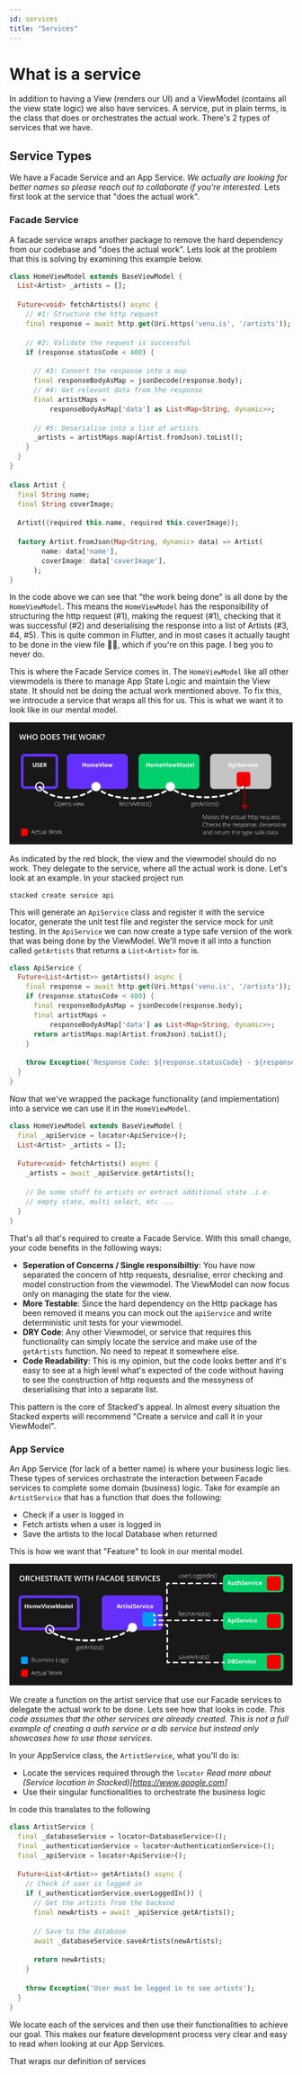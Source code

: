 ```yaml
---
id: services
title: "Services"
---
```


# What is a service

In addition to having a View (renders our UI) and a ViewModel (contains all the view state logic) we also have services. A service, put in plain terms, is the class that does or orchestrates the actual work. There's 2 types of services that we have. 

## Service Types

We have a Facade Service and an App Service. _We actually are looking for better names so please reach out to collaborate if you're interested_. Lets first look at the service that "does the actual work". 

### Facade Service

A facade service wraps another package to remove the hard dependency from our codebase and "does the actual work". Lets look at the problem that this is solving by examining this example below.

```dart
class HomeViewModel extends BaseViewModel {
  List<Artist> _artists = [];

  Future<void> fetchArtists() async {
    // #1: Structure the http request
    final response = await http.get(Uri.https('venu.is', '/artists'));

    // #2: Validate the request is successful
    if (response.statusCode < 400) {

      // #3: Convert the response into a map
      final responseBodyAsMap = jsonDecode(response.body);
      // #4: Get relevant data from the response
      final artistMaps =
          responseBodyAsMap['data'] as List<Map<String, dynamic>>;
        
      // #5: Deserialise into a list of artists    
      _artists = artistMaps.map(Artist.fromJson).toList();
    }
  }
}

class Artist {
  final String name;
  final String coverImage;

  Artist({required this.name, required this.coverImage});

  factory Artist.fromJson(Map<String, dynamic> data) => Artist(
        name: data['name'],
        coverImage: data['coverImage'],
      );
}
```

In the code above we can see that "the work being done" is all done by the `HomeViewModel`. This means the `HomeViewModel` has the responsibility of structuring the http request (#1), making the request (#1), checking that it was successful (#2) and deserialising the response into a list of Artists (#3, #4, #5). This is quite common in Flutter, and in most cases it actually taught to be done in the view file 🤯🤯, which if you're on this page. I beg you to never do.


This is where the Facade Service comes in. The `HomeViewModel` like all other viewmodels is there to manage App State Logic and maintain the View state. It should not be doing the actual work mentioned above. To fix this, we introcude a service that wraps all this for us. This is what we want it to look like in our mental model.

![Stacked architecture breakdown that shows what code does the actual work](../../static/img/tutorial/services-who-does-the-work.png)

As indicated by the red block, the view and the viewmodel should do no work. They delegate to the service, where all the actual work is done. Let's look at an example. In your stacked project run

```shell
stacked create service api
```

This will generate an `ApiService` class and register it with the service locator, generate the unit test file and register the service mock for unit testing. In the `ApiService` we can now create a type safe version of the work that was being done by the ViewModel. We'll move it all into a function called `getArtists` that returns a `List<Artist>` for is.

```dart
class ApiService {
  Future<List<Artist>> getArtists() async {
    final response = await http.get(Uri.https('venu.is', '/artists'));
    if (response.statusCode < 400) {
      final responseBodyAsMap = jsonDecode(response.body);
      final artistMaps =
          responseBodyAsMap['data'] as List<Map<String, dynamic>>;
      return artistMaps.map(Artist.fromJson).toList();
    }

    throw Exception('Response Code: ${response.statusCode} - ${response.body}');
  }
}
```

Now that we've wrapped the package functionality (and implementation) into a service we can use it in the `HomeViewModel`. 

```dart
class HomeViewModel extends BaseViewModel {
  final _apiService = locator<ApiService>();
  List<Artist> _artists = [];

  Future<void> fetchArtists() async {
    _artists = await _apiService.getArtists();

    // Do some stuff to artists or extract additional state .i.e.
    // empty state, multi select, etc ...
  }
}
```

That's all that's required to create a Facade Service. With this small change, your code benefits in the following ways: 
- **Seperation of Concerns / Single responsibiltiy**: You have now separated the concern of http requests, desrialise, error checking and model construction from the viewmodel. The ViewModel can now focus only on managing the state for the view.
- **More Testable**: Since the hard dependency on the Http package has been removed it means you can mock out the `apiService` and write deterministic unit tests for your viewmodel. 
- **DRY Code**: Any other Viewmodel, or service that requires this functionality can simply locate the service and make use of the `getArtists` function. No need to repeat it somewhere else.
- **Code Readability**: This is my opinion, but the code looks better and it's easy to see at a high level what's expected of the code without having to see the construction of http requests and the messyness of deserialising that into a separate list. 

This pattern is the core of Stacked's appeal. In almost every situation the Stacked experts will recommend "Create a service and call it in your ViewModel". 

### App Service

An App Service (for lack of a better name) is where your business logic lies. These types of services orchastrate the interaction between Facade services to complete some domain (business) logic. Take for example an `ArtistService` that has a function that does the following: 

- Check if a user is logged in
- Fetch artists when a user is logged in
- Save the artists to the local Database when returned

This is how we want that "Feature" to look in our mental model.

![App Service orchestration using Facade Services](../../static/img/tutorial/services-app-service-orchestration.png)

We create a function on the artist service that use our Facade services to delegate the actual work to be done. Lets see how that looks in code. _This code assumes that the other services are already created. This is not a full example of creating a auth service or a db service but instead only showcases how to use those services._

In your AppService class, the `ArtistService`, what you'll do is:

- Locate the services required through the `locator` _Read more about (Service location in Stacked)[https://www.google.com]_
- Use their singular functionalities to orchestrate the business logic

In code this translates to the following

```dart
class ArtistService {
  final _databaseService = locator<DatabaseService>();
  final _authenticationService = locator<AuthenticationService>();
  final _apiService = locator<ApiService>();

  Future<List<Artist>> getArtists() async {
    // Check if user is logged in
    if (_authenticationService.userLoggedIn()) {
      // Get the artists from the backend
      final newArtists = await _apiService.getArtists();

      // Save to the database
      await _databaseService.saveArtists(newArtists);

      return newArtists;
    }

    throw Exception('User must be logged in to see artists');
  }
}
```

We locate each of the services and then use their functionalities to achieve our goal. This makes our feature development process very clear and easy to read when looking at our App Services.

That wraps our definition of services